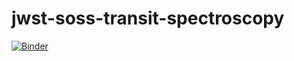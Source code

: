 # jwst-soss-transit-spectroscopy

[![Binder](https://mybinder.org/badge_logo.svg)](https://mybinder.org/v2/gh/ivastar/jwst-soss-transit-spectroscopy/main?urlpath=https%3A%2F%2Fgithub.com%2Fivastar%2Fjwst-soss-transit-spectroscopy%2Fblob%2Fmain%2FHAT-P-1b-PART3-data-analysis.ipynb)
